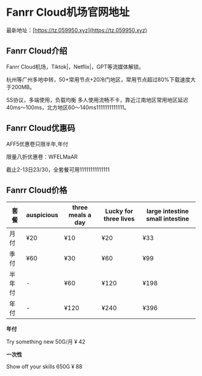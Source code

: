 # Fanrr Cloud机场官网地址

最新地址：[https://tz.059950.xyz](https://tz.059950.xyz)

## Fanrr Cloud介绍

Fanrr Cloud机场，Tiktok|，Netflix|，GPT等流媒体解锁。

杭州等广州多地中转，50+常用节点+20冷门地区，常用节点超过80%下载速度大于200MB。

SS协议，多端使用，负载均衡 多人使用流畅不卡，靠近江南地区常用地区延迟40ms～100ms，北方地区60～140ms1111111111111。

## Fanrr Cloud优惠码

AFF5优惠卷只限半年,年付

限量八折优惠卷：WFELMaAR

截止2-13日23/30，全套餐可用11111111111111

## Fanrr Cloud价格

|套餐|auspicious|three meals a day|Lucky for three lives|large intestine small intestine|
|----|----|----|----|----|
|月付|¥20|¥10|¥20|¥33|
|季付|¥60|¥30|¥60|¥99|
|半年付|-|¥60|¥120|¥198|
|年付|-|¥120|¥240|¥396|

**年付**

Try something new 50G/月 ¥ 42

**一次性**

Show off your skills 650G ¥ 88
